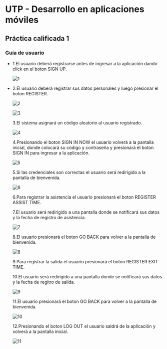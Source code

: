 UTP - Desarrollo en aplicaciones móviles
========================================

## Práctica calificada 1

### Guía de usuario

-   1.El usuario deberá registrarse antes de ingresar a la aplicación dando click en el boton SIGN UP.
    
    ![1](images/1.PNG)
    
-   2.El usuario deberá registrar sus datos personales y luego presionar el boton REGISTER.
    
    ![2](images/2.PNG)
    
    ![3](images/3.PNG)
    
    3.El sistema asignará un código aleatorio al usuario registrado.
    
    ![4](images/4.PNG)
    
    4.Presionando el boton SIGN IN NOW el usuario volverá a la pantalla inicial, donde colocará su código y contraseña y presionará el boton SIGN IN para ingresar a la aplicación.
    
    ![5](images/5.PNG)
    
    5.Si las credenciales son correctas el usuario será redirigido a la pantalla de bienvenida.
    
    ![6](images/6.PNG)
    
    6.Para registrar la asistencia el usuario presionará el boton REGISTER ASSIST TIME.
    
    7.El usuario será redirigido a una pantalla donde se notificará sus datos y la fecha de registro de asistencia.
    
    ![7](images/7.PNG)
    
    8.El usuario presionará el boton GO BACK para volver a la pantalla de bienvenida.
    
    ![8](images/8.PNG)
    
    9.Para registrar la salida el usuario presionará el boton REGISTER EXIT TIME.
    
    10.El usuario será redirigido a una pantalla donde se notificará sus datos y la fecha de regitro de salida.
        
    ![9](images/9.PNG)
    
    11.El usuario presionará el boton GO BACK para volver a la pantalla de bienvenida.
    
    ![10](images/10.PNG)
    
    12.Presionando el boton LOG OUT el usuario saldrá de la aplicación y volverá a la pantalla inicial.
    
    ![11](images/11.PNG)
 